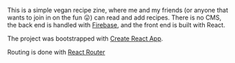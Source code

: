 This is a simple vegan recipe zine, where me and my friends (or anyone that wants to join in on the fun :stuck_out_tongue:) can read and add recipes. There is no CMS, the back end is handled with [Firebase](https://firebase.google.com/https://firebase.google.com/), and the front end is built with React.

The project was bootstrapped with [Create React App](https://github.com/facebook/create-react-app).

Routing is done with [React Router](https://reacttraining.com/react-router/)

